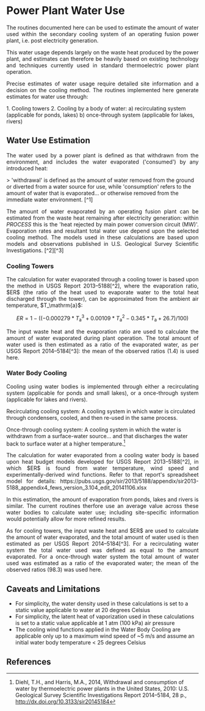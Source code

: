 # Power Plant Water Use

<p style='text-align: justify;'>
The routines documented here can be used to estimate the amount of water used within the secondary cooling system of an operating fusion power plant, i.e. post electricity generation. </p>

<p style='text-align: justify;'>
This water usage depends largely on the waste heat produced by the power plant, and estimates can therefore be heavily based on existing technology and techniques currently used in standard thermoelectric power plant operation. </p>

<p style='text-align: justify;'>
Precise estimates of water usage require detailed site information and a decision on the cooling method. The routines implemented here generate estimates for water use through: </p>
1. Cooling towers
2. Cooling by a body of water:
   a) recirculating system (applicable for ponds, lakes)
   b) once-through system (applicable for lakes, rivers)

## Water Use Estimation

<p style='text-align: justify;'>
The water used by a power plant is defined as that withdrawn from the environment, and includes the water evaporated ('consumed') by any introduced heat: </p>
> 'withdrawal' is defined as the amount of water removed from the ground or diverted from a water source for use, while 'consumption' refers to the amount of water that is evaporated... or otherwise removed from the immediate water environment. [^1]

<p style='text-align: justify;'>
The amount of water evaporated by an operating fusion plant can be estimated from the waste heat remaining after electricity generation: within <em>PROCESS</em> this is the 'heat rejected by main power conversion circuit (MW)'. Evaporation rates and resultant total water use depend upon the selected cooling method. The models used in these calculations are based upon models and observations published in U.S. Geological Survey Scientific Investigations. [^2][^3]
</p>

### Cooling Towers

<p style='text-align: justify;'>
The calculation for water evaporated through a cooling tower is based upon the method in USGS Report 2013–5188[^2], where the evaporation ratio, $ER$ (the ratio of the heat used to evaporate water to the total heat discharged through the tower), can be approximated from the ambient air temperature, $T_\mathrm{a}$:</p>

```math
ER = 1 - ( (-0.000279*T_\mathrm{a}^3 + 0.00109*T_\mathrm{a}^2 - 0.345*T_\mathrm{a} + 26.7) /100)
```

<p style='text-align: justify;'>
The input waste heat and the evaporation ratio are used to calculate the amount of water evaporated during plant operation. The total amount of water used is then estimated as a ratio of the evaporated water, as per USGS Report 2014–5184[^3]: the mean of the observed ratios (1.4) is used here.</p>

### Water Body Cooling

<p style='text-align: justify;'>
Cooling using water bodies is implemented through either a recirculating system (applicable for ponds and small lakes), or a once-through system (applicable for lakes and rivers).</p>

>>>
Recirculating cooling system: A cooling system in which water is circulated through condensers, cooled, and then re-used in the same process.

Once-through cooling system: A cooling system in which the water is withdrawn from a surface-water source... and that discharges the water back to surface water at a higher temperature.[^3]
>>>

<p style='text-align: justify;'>
The calculation for water evaporated from a cooling water body is based upon heat budget models developed for USGS Report 2013–5188[^2], in which $ER$ is found from water temperature, wind speed and experimentally-derived wind functions. Refer to that report's spreadsheet model for details: https://pubs.usgs.gov/sir/2013/5188/appendix/sir2013-5188_appendix4_fews_version_3.104_edit_20141106.xlsx
</p>

<p style='text-align: justify;'>
In this estimation, the amount of evaporation from ponds, lakes and rivers is similar. The current routines therfore use an average value across these water bodies to calculate water use; including site-specific information would potentially allow for more refined results.</p>

<p style='text-align: justify;'>
As for cooling towers, the input waste heat and $ER$ are used to calculate the amount of water evaporated, and the total amount of water used is then estimated as per USGS Report 2014–5184[^3]. For a recirculating water system the total water used was defined as equal to the amount evaporated. For a once-through water system the total amount of water used was estimated as a ratio of the evaporated water; the mean of the observed ratios (98.3) was used here.</p>

## Caveats and Limitations

- For simplicity, the water density used in these calculations is set to a static value applicable to water at 20 degrees Celsius
- For simplicity, the latent heat of vaporization used in these calculations is set to a static value applicable at 1 atm (100 kPa) air pressure
- The cooling wind functions applied in the Water Body Cooling are applicable only up to a maximum wind speed of ~5 m/s and assume an initial water body temperature < 25 degrees Celsius

## References

[^1]: J Macknick and R Newmark and G Heath and K C Hallett, Operational water consumption and withdrawal factors for electricity generating technologies: a review of existing literature, 2012, Environ. Res. Lett. 7 045802, https://doi.org/10.1088/1748-9326/7/4/045802

[^2]: Diehl, T.H., Harris, M.A., Murphy, J.C., Hutson, S.S., and Ladd, D.E., 2013, Methods for estimating water consumption for thermoelectric power plants in the United States: U.S. Geological Survey Scientific Investigations Report 2013–5188, 78 p., http://dx.doi.org/10.3133/sir20135188

[^3]: Diehl, T.H., and Harris, M.A., 2014, Withdrawal and consumption of water by thermoelectric power plants in the United States, 2010: U.S. Geological Survey Scientific Investigations Report 2014–5184, 28 p., http://dx.doi.org/10.3133/sir20145184